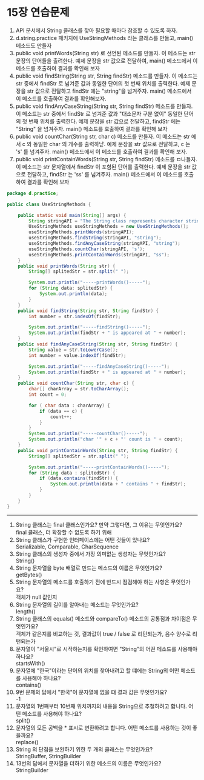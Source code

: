 # 15장 연습문제
1. API 문서에서 String 클래스를 찾아 필요할 때마다 참조할 수 있도록 하자.
2. d.string.practice 패키지에 UseStringMethods 라는 클래스를 만들고, main() 메소드도 만들자
3. public void printWords(String str) 로 선언된 메소드를 만들자. 이 메소드는 str 문장의 단어들을 출려한다. 예제 문장을 str 값으로 전달하여, main() 메소드에서 이 메소드를 호출하여 결과를 확인해 보자
4. public void findString(String str, String findStr) 메소드를 만들자. 이 메소드는 str 중에서 findStr 로 넘겨준 값과 동일한 단어의 첫 번째 위치를 출력한다. 예제 문장을 str 값으로 전달하고 findStr 에는 "string"을 넘겨주자. main() 메소드에서 이 메소드를 호출하여 결과를 확인해보자.
5. public void findAnyCaseString(String str, String findStr) 메소드를 만들자. 이 메소드는 str 중에서 findStr 로 넘겨준 값과 "대소문자 구분 없이" 동일한 단어의 첫 번째 위치를 출력한다. 예제 문장을 str 값으로 전달하고, findStr 에는 "String" 을 넘겨주자. main() 메소드를 호출하여 결과를 확인해 보자
6. public void countChar(String str, char c) 메소드를 만들자. 이 메소드는 str 에서 c 와 동일한 char 의 개수를 출력하낟. 예제 문장을 str 값으로 전달하고, c 는 's' 를 넘겨주자. main() 메소드에서 이 메소드를 호출하여 결과를 확인해 보자.
7. public void printContainWords(String str, String findStr) 메소드를 ㅁ나들자. 이 메소드는 str 문자열에서 findStr 이 포함된 단어를 출력한다. 예제 문장을 str 값으로 전달하고, findStr 는 'ss' 를 넘겨주자. main() 메소드에서 이 메소드를 호출하여 결과를 확인해 보자
```java
package d.practice;

public class UseStringMethods {

    public static void main(String[] args) {
        String stringAPI = "The String class represents character strings.";
        UseStringMethods useStringMethods = new UseStringMethods();
        useStringMethods.printWords(stringAPI);
        useStringMethods.findString(stringAPI, "string");
        useStringMethods.findAnyCaseString(stringAPI, "string");
        useStringMethods.countChar(stringAPI, 's');
        useStringMethods.printContainWords(stringAPI, "ss");
    }
    public void printWords(String str) {
        String[] splitedStr = str.split(" ");

        System.out.println("-----printWords()-----");
        for (String data: splitedStr) {
            System.out.println(data);
        }
    }
    public void findString(String str, String findStr) {
        int number = str.indexOf(findStr);

        System.out.println("-----findString()-----");
        System.out.println(findStr + " is appeared at " + number);
    }
    public void findAnyCaseString(String str, String findStr) {
        String value = str.toLowerCase();
        int number = value.indexOf(findStr);

        System.out.println("-----findAnyCaseString()-----");
        System.out.println(findStr + " is appeared at " + number);
    }
    public void countChar(String str, char c) {
        char[] charArray = str.toCharArray();
        int count = 0;

        for ( char data : charArray) {
            if (data == c) {
                count++;
            }
        }
        System.out.println("-----countChar()-----");
        System.out.println("char '" + c + "' count is " + count);
    }
    public void printContainWords(String str, String findStr) {
        String[] splitedStr = str.split(" ");

        System.out.println("-----printContainWords()-----");
        for (String data : splitedStr) {
            if (data.contains(findStr)) {
                System.out.println(data + " contains " + findStr);
            }
        }
    }
}
```
---
1. String 클래스는 final 클래스인가요? 만약 그렇다면, 그 이유는 무엇인가요?  
final 클래스, 더 확장할 수 없도록 하기 위해
2. String 클래스가 구현한 인터페이스에는 어떤 것들이 있나요?  
Serializable, Comparable<String>, CharSequence
3. String 클래스의 생성자 중에서 가장 의미없는 생성자는 무엇인가요?  
String()
4. String 문자열을 byte 배열로 만드는 메소드의 이름은 무엇인가요?  
getBytes()
5. String 문자열의 메소드를 호출하기 전에 반드시 점검해야 하는 사항은 무엇인가요?  
객체가 null 값인지
6. String 문자열의 길이를 알아내는 메소드는 무엇인가요?  
length()
7. String 클래스의 equals() 메소드와 compareTo() 메소드의 공통점과 차이점은 무엇인가요?  
객체가 같은지를 비교하는 것, 결과값이 true / false 로 리턴되는가, 음수 양수로 리턴되는가
8. 문자열이 "서울시"로 시작하는지를 확인하여면 "String"의 어떤 메소드를 사용해야 하나요?  
startsWith()
9. 문자열에 "한국"이라는 단어의 위치를 찾아내려고 할 떄에는 String의 어떤 메소드를 사용해야 하나요?  
contains()
10. 9번 문제의 답에서 "한국"이 문자열에 없을 떄 결과 값은 무엇인가요?  
-1
11. 문자열의 1번째부터 10번째 위치까지의 내용을 String으로 추철하려고 합니다. 어떤 메소드를 사용해야 하나요?  
split()
12. 문자열의 모든 공백을 * 표시로 변환하려고 합니다. 어떤 메소드를 사용하는 것이 좋을까요?  
replace()
13. String 의 단점을 보완하기 위한 두 개의 클래스는 무엇인가요?  
StringBuffer, StringBuilder
14. 13번의 답에서 문자열을 더하기 위한 메소드의 이름은 무엇인가요?  
StringBuilder